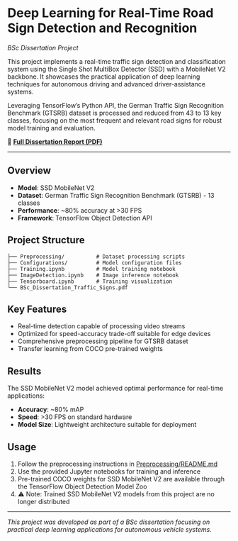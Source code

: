 # Deep Learning for Real-Time Road Sign Detection and Recognition

*BSc Dissertation Project*

This project implements a real-time traffic sign detection and classification system using the Single Shot MultiBox Detector (SSD) with a MobileNet V2 backbone. It showcases the practical application of deep learning techniques for autonomous driving and advanced driver-assistance systems.

Leveraging TensorFlow’s Python API, the German Traffic Sign Recognition Benchmark (GTSRB) dataset is processed and reduced from 43 to 13 key classes, focusing on the most frequent and relevant road signs for robust model training and evaluation.

📄 **[Full Dissertation Report (PDF)](./BSc_Dissertation_Traffic_Signs.pdf)**

---

## Overview

- **Model**: SSD MobileNet V2
- **Dataset**: German Traffic Sign Recognition Benchmark (GTSRB) - 13 classes
- **Performance**: ~80% accuracy at >30 FPS
- **Framework**: TensorFlow Object Detection API

## Project Structure

```text
├── Preprocessing/          # Dataset processing scripts
├── Configurations/         # Model configuration files
├── Training.ipynb          # Model training notebook
├── ImageDetection.ipynb    # Image inference notebook
├── Tensorboard.ipynb       # Training visualization
└── BSc_Dissertation_Traffic_Signs.pdf
```

## Key Features

- Real-time detection capable of processing video streams
- Optimized for speed-accuracy trade-off suitable for edge devices
- Comprehensive preprocessing pipeline for GTSRB dataset
- Transfer learning from COCO pre-trained weights

## Results

The SSD MobileNet V2 model achieved optimal performance for real-time applications:

- **Accuracy**: ~80% mAP
- **Speed**: >30 FPS on standard hardware
- **Model Size**: Lightweight architecture suitable for deployment

## Usage

1. Follow the preprocessing instructions in [Preprocessing/README.md](./Preprocessing/README.md)
2. Use the provided Jupyter notebooks for training and inference
3. Pre-trained COCO weights for SSD MobileNet V2 are available through the TensorFlow Object Detection Model Zoo
4. ⚠️ Note: Trained SSD MobileNet V2 models from this project are no longer distributed

---

*This project was developed as part of a BSc dissertation focusing on practical deep learning applications for autonomous vehicle systems.*
